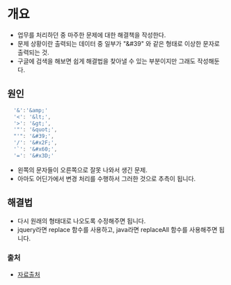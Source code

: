 # 개요
- 업무를 처리하던 중 마주한 문제에 대한 해결책을 작성한다. 
- 문제 상황이란 출력되는 데이터 중 일부가 "&#39" 와 같은 형태로 이상한 문자로 출력되는 것.
- 구글에 검색을 해보면 쉽게 해결법을 찾아낼 수 있는 부분이지만 그래도 작성해둔다. 

## 원인
```javascript
  '&':'&amp;'   
  '<': '&lt;',
  '>': '&gt;',
  '"': '&quot;',
  "'": '&#39;',
  '/': '&#x2F;',
  '`': '&#x60;',
  '=': '&#x3D;'
  ```
- 왼쪽의 문자들이 오른쪽으로 잘못 나와서 생긴 문제.
- 아마도 어딘가에서 변경 처리를 수행하서 그러한 것으로 추측이 됩니다. 

## 해결법
- 다시 원래의 형태대로 나오도록 수정해주면 됩니다. 
- jquery라면 replace 함수를 사용하고, java라면 replaceAll 함수를 사용해주면 됩니다. 

### 출처
- [자료출처](https://epthffh.tistory.com/entry/javascript-jQuery%EB%A1%9C-HTML-%EB%AC%B8%EC%9E%90%EC%97%B4-%EC%9D%B4%EC%8A%A4%EC%BC%80%EC%9D%B4%ED%94%84-%EC%B2%98%EB%A6%AC%ED%95%98%EA%B8%B0)
